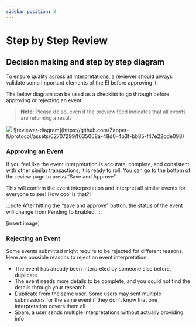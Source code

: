 ```yaml
---
sidebar_position: 3
---
```


# Step by Step Review

## Decision making and step by step diagram

To ensure quality across all interpretations, a reviewer should always validate some important elements of the EI before approving it. 

The below diagram can be used as a checklist to go through before approving or rejecting an event 

> **Note**: Please do so, even if the preview feed indicates that all events are returning a result

<img src="https://github.com/Zapper-fi/protocol/assets/62707299/f635068a-48d0-4b3f-bb85-f47e22bde098" />
![reviewer-diagram](https://github.com/Zapper-fi/protocol/assets/62707299/f635068a-48d0-4b3f-bb85-f47e22bde098)

### Approving an Event

If you feel like the event interpretation is accurate, complete, and consistent with other similar transactions, it is ready to roll. You can go to the bottom of the review page to press “Save and Approve”.

This will confirm the event interpretation and interpret all similar events for everyone to see! How cool is that?!

:::note
After hitting the “save and approve” button, the status of the event will change from Pending to Enabled.
:::

[insert image]

### Rejecting an Event

Some events submitted might require to be rejected for different reasons. Here are possible reasons to reject an event interpretation:
- The event has already been interpreted by someone else before, duplicate
- The event needs more details to be complete, and you could not find the details through your research
- Duplicate from the same user. Some users may sent multiple submissions for the same event if they don't know that one interpretation covers them all
- Spam, a user sends multiple interpretations without actually providing info
